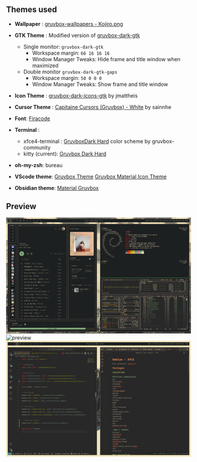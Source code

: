 ## Themes used
+ **Wallpaper** : [gruvbox-wallpapers - Kojiro.png](https://github.com/AngelJumbo/gruvbox-wallpapers/blob/main/wallpapers/light/Kojiro.png)

+ **GTK Theme** : Modified version of [gruvbox-dark-gtk](https://github.com/jmattheis/gruvbox-dark-gtk)
  + Single monitor: `gruvbox-dark-gtk`
    + Workspace margin: `66 16 16 16`
    + Window Manager Tweaks: Hide frame and title window when maximized 
  + Double monitor `gruvbox-dark-gtk-gaps`
    + Workspace margin: `50 0 0 0`
    + Window Manager Tweaks: Show frame and title window
  
+ **Icon Theme** : [gruvbox-dark-icons-gtk](https://github.com/jmattheis/gruvbox-dark-icons-gtk?tab=readme-ov-file) by jmattheis
  
+ **Cursor Theme** : [Capitaine Cursors (Gruvbox) - White](https://github.com/sainnhe/capitaine-cursors) by sainnhe

+ **Font**: [Firacode](https://github.com/tonsky/FiraCode)
  
+ **Terminal** :
  + xfce4-terminal : [GruvboxDark Hard](https://github.com/gruvbox-community/gruvbox-contrib/blob/master/xfce4-terminal/gruvbox-dark-hard.theme) color scheme by gruvbox-community
  + kitty (current): [Gruvbox Dark Hard](https://raw.githubusercontent.com/gruvbox-community/gruvbox-contrib/master/kitty/gruvbox-dark-hard.conf)

+ **oh-my-zsh**: bureau

+ **VScode theme**: [Gruvbox Theme](https://github.com/jdinhify/vscode-theme-gruvbox)
                    [Gruvbox Material Icon Theme](https://github.com/Jonathan-Harty/vscode-material-icon-theme)

+ **Obsidian theme**: [Material Gruvbox](https://github.com/tonsky/FiraCode)

## Preview
![preview](Pictures/screenshot-1.png)
![preview](Pictures/screenshot-2.png)
![preview](Pictures/screenshot-3.png)
